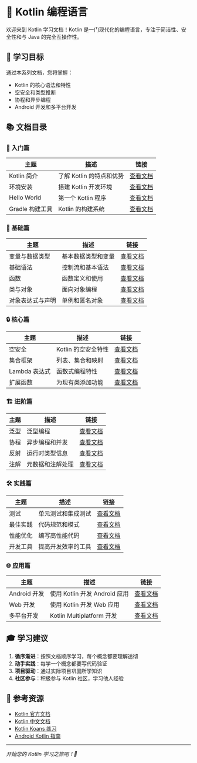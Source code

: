 # 🎯 Kotlin 编程语言

欢迎来到 Kotlin 学习文档！Kotlin 是一门现代化的编程语言，专注于简洁性、安全性和与 Java 的完全互操作性。

## 🎯 学习目标

通过本系列文档，您将掌握：
- Kotlin 的核心语法和特性
- 空安全和类型推断
- 协程和异步编程
- Android 开发和多平台开发

## 📚 文档目录

### 🚀 入门篇
| 主题 | 描述 | 链接 |
|------|------|------|
| Kotlin 简介 | 了解 Kotlin 的特点和优势 | [查看文档](./introduction.md) |
| 环境安装 | 搭建 Kotlin 开发环境 | [查看文档](./installation.md) |
| Hello World | 第一个 Kotlin 程序 | [查看文档](./hello-world.md) |
| Gradle 构建工具 | Kotlin 的构建系统 | [查看文档](./gradle.md) |

### 📖 基础篇
| 主题 | 描述 | 链接 |
|------|------|------|
| 变量与数据类型 | 基本数据类型和变量 | [查看文档](./variables-types.md) |
| 基础语法 | 控制流和基本语法 | [查看文档](./basic-syntax.md) |
| 函数 | 函数定义和使用 | [查看文档](./functions.md) |
| 类与对象 | 面向对象编程 | [查看文档](./classes.md) |
| 对象表达式与声明 | 单例和匿名对象 | [查看文档](./objects.md) |

### 🔒 核心篇
| 主题 | 描述 | 链接 |
|------|------|------|
| 空安全 | Kotlin 的空安全特性 | [查看文档](./null-safety.md) |
| 集合框架 | 列表、集合和映射 | [查看文档](./collections.md) |
| Lambda 表达式 | 函数式编程特性 | [查看文档](./lambdas.md) |
| 扩展函数 | 为现有类添加功能 | [查看文档](./extensions.md) |

### 🏗️ 进阶篇
| 主题 | 描述 | 链接 |
|------|------|------|
| 泛型 | 泛型编程 | [查看文档](./generics.md) |
| 协程 | 异步编程和并发 | [查看文档](./coroutines.md) |
| 反射 | 运行时类型信息 | [查看文档](./reflection.md) |
| 注解 | 元数据和注解处理 | [查看文档](./annotations.md) |

### 🛠️ 实践篇
| 主题 | 描述 | 链接 |
|------|------|------|
| 测试 | 单元测试和集成测试 | [查看文档](./testing.md) |
| 最佳实践 | 代码规范和模式 | [查看文档](./best-practices.md) |
| 性能优化 | 编写高性能代码 | [查看文档](./performance.md) |
| 开发工具 | 提高开发效率的工具 | [查看文档](./tools.md) |

### 🌐 应用篇
| 主题 | 描述 | 链接 |
|------|------|------|
| Android 开发 | 使用 Kotlin 开发 Android 应用 | [查看文档](./android-development.md) |
| Web 开发 | 使用 Kotlin 开发 Web 应用 | [查看文档](./web-development.md) |
| 多平台开发 | Kotlin Multiplatform 开发 | [查看文档](./multiplatform.md) |

## 🎓 学习建议

1. **循序渐进**：按照文档顺序学习，每个概念都要理解透彻
2. **动手实践**：每学一个概念都要写代码验证
3. **项目驱动**：通过实际项目巩固所学知识
4. **社区参与**：积极参与 Kotlin 社区，学习他人经验

## 📖 参考资源

- [Kotlin 官方文档](https://kotlinlang.org/docs/)
- [Kotlin 中文文档](https://www.kotlincn.net/docs/reference/)
- [Kotlin Koans 练习](https://play.kotlinlang.org/koans)
- [Android Kotlin 指南](https://developer.android.com/kotlin)

---

*开始您的 Kotlin 学习之旅吧！🚀*
